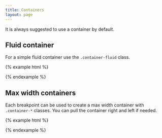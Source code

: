 ```yaml
---
title: Containers
layout: page
---
```


It is always suggested to use a container by default.

## Fluid container

For a simple fluid container use the `.container-fluid` class.

{% example html %}
<div class="container-fluid example-container-large"></div>
{% endexample %}

## Max width containers

Each breakpoint can be used to create a max width container with `.container-*` classes.  You can pull the container right and left if needed.

{% example html %}
<div class="container-sm example-container-small"></div>
<div class="container-sm container-left example-container-small"></div>
<div class="container-sm container-right example-container-small"></div>
{% endexample %}

